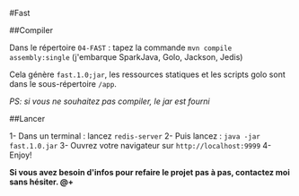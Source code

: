 #Fast

##Compiler

Dans le répertoire `04-FAST` : tapez la commande `mvn compile assembly:single` (j'embarque SparkJava, Golo, Jackson, Jedis)

Cela génère `fast.1.0;jar`, les ressources statiques et les scripts golo sont dans le sous-répertoire `/app`.

*PS: si vous ne souhaitez pas compiler, le jar est fourni*

##Lancer

1- Dans un terminal : lancez `redis-server`
2- Puis lancez : `java -jar fast.1.0.jar`
3- Ouvrez votre navigateur sur `http://localhost:9999`
4- Enjoy!

**Si vous avez besoin d'infos pour refaire le projet pas à pas, contactez moi sans hésiter. @+**